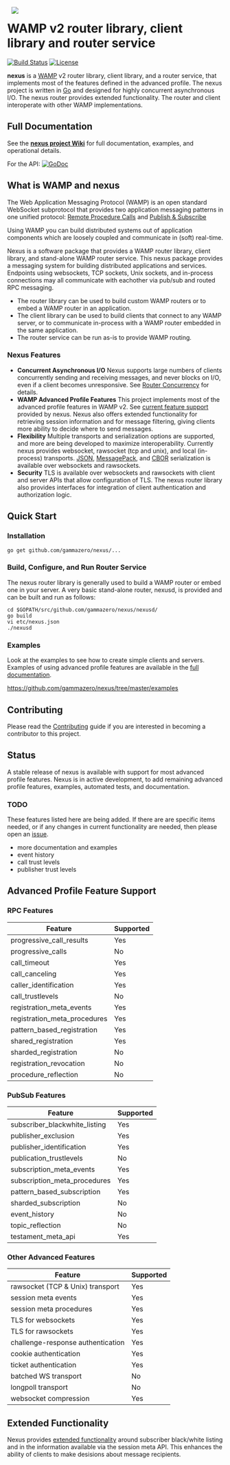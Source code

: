 <img src="doc/n-logo2.png" align="left" hspace="10" vspace="6">

# WAMP v2 router library, client library and router service

[![Build Status](https://travis-ci.org/gammazero/nexus.svg)](https://travis-ci.org/gammazero/nexus)
[![License](https://img.shields.io/badge/License-MIT-blue.svg)](LICENSE)


**nexus** is a [WAMP](http://wamp-proto.org/) v2 router library, client library, and a router service, that implements most of the features defined in the advanced profile.  The nexus project is written in [Go](http://golang.org/) and designed for highly concurrent asynchronous I/O.  The nexus router provides extended functionality.  The router and client interoperate with other WAMP implementations.

## Full Documentation

See the [**nexus project Wiki**](https://github.com/gammazero/nexus/wiki) for full documentation, examples, and operational details.

For the API: [![GoDoc](https://godoc.org/github.com/gammazero/nexus?status.svg)](https://godoc.org/github.com/gammazero/nexus)

## What is WAMP and nexus

The Web Application Messaging Protocol (WAMP) is an open standard WebSocket subprotocol that provides two application messaging patterns in one unified protocol:
[Remote Procedure Calls](http://wamp-proto.org/faq/index.html#rpc) and [Publish & Subscribe](http://wamp-proto.org/faq/index.html#pubsub)

Using WAMP you can build distributed systems out of application components which are loosely coupled and communicate in (soft) real-time.

Nexus is a software package that provides a WAMP router library, client library, and stand-alone WAMP router service.  This nexus package provides a messaging system for building distributed applications and services.  Endpoints using websockets, TCP sockets, Unix sockets, and in-process connections may all communicate with eachother via pub/sub and routed RPC messaging.
 - The router library can be used to build custom WAMP routers or to embed a WAMP router in an application.
 - The client library can be used to build clients that connect to any WAMP server, or to communicate in-process with a WAMP router embedded in the same application.
 - The router service can be run as-is to provide WAMP routing.

### Nexus Features

- **Concurrent Asynchronous I/O** Nexus supports large numbers of clients concurrently sending and receiving messages, and never blocks on I/O, even if a client becomes unresponsive.  See [Router Concurrency](https://github.com/gammazero/nexus/wiki/Router-Concurrency) for details.
- **WAMP Advanced Profile Features**  This project implements most of the advanced profile features in WAMP v2.  See [current feature support](https://github.com/gammazero/nexus#advanced-profile-feature-support) provided by nexus.  Nexus also offers extended functionality for retrieving session information and for message filtering, giving clients more ability to decide where to send messages.
- **Flexibility** Multiple transports and serialization options are supported, and more are being developed to maximize interoperability.  Currently nexus provides websocket, rawsocket (tcp and unix), and local (in-process) transports.  [JSON](https://en.wikipedia.org/wiki/JSON), [MessagePack](http://msgpack.org/index.html), and [CBOR](https://tools.ietf.org/html/rfc7049) serialization is available over websockets and rawsockets.
- **Security** TLS is available over websockets and rawsockets with client and server APIs that allow configuration of TLS.  The nexus router library also provides interfaces for integration of client authentication and authorization logic.

## Quick Start

### Installation
```
go get github.com/gammazero/nexus/...
```

### Build, Configure, and Run Router Service
The nexus router library is generally used to build a WAMP router or embed one in your server.  A very basic stand-alone router, nexusd, is provided and can be built and run as follows:

```
cd $GOPATH/src/github.com/gammazero/nexus/nexusd/
go build
vi etc/nexus.json
./nexusd
```

### Examples

Look at the examples to see how to create simple clients and servers.  Examples of using advanced profile features are available in the [full documentation](https://github.com/gammazero/nexus/wiki).

https://github.com/gammazero/nexus/tree/master/examples

## Contributing

Please read the [Contributing](https://github.com/gammazero/nexus/blob/master/CONTRIBUTING.md#contributing-to-nexus) guide if you are interested in becoming a contributor to this project.

## Status

A stable release of nexus is available with support for most advanced profile features.  Nexus is in active development, to add remaining advanced profile features, examples, automated tests, and documentation.

### TODO

These features listed here are being added.  If there are are specific items needed, or if any changes in current functionality are needed, then please open an [issue](https://github.com/gammazero/nexus/issues).

- more documentation and examples
- event history
- call trust levels
- publisher trust levels

## Advanced Profile Feature Support

### RPC Features

| Feature | Supported |
| ------- | --------- |
| progressive_call_results | Yes |
| progressive_calls | No |
| call_timeout | Yes |
| call_canceling | Yes |
| caller_identification | Yes |
| call_trustlevels | No |
| registration_meta_events | Yes
| registration_meta_procedures | Yes
| pattern_based_registration | Yes |
| shared_registration | Yes |
| sharded_registration | No |
| registration_revocation | No |
| procedure_reflection | No |

### PubSub Features

| Feature | Supported |
| ------- | --------- |
| subscriber_blackwhite_listing | Yes |
| publisher_exclusion | Yes |
| publisher_identification | Yes |
| publication_trustlevels | No|
| subscription_meta_events | Yes |
| subscription_meta_procedures | Yes |
| pattern_based_subscription | Yes |
| sharded_subscription | No |
| event_history | No |
| topic_reflection | No |
| testament_meta_api | Yes |

### Other Advanced Features

| Feature | Supported |
| ------- | --------- |
| rawsocket (TCP & Unix) transport | Yes |
| session meta events | Yes |
| session meta procedures | Yes |
| TLS for websockets | Yes |
| TLS for rawsockets | Yes |
| challenge-response authentication | Yes |
| cookie authentication | Yes |
| ticket authentication | Yes |
| batched WS transport | No |
| longpoll transport | No |
| websocket compression | Yes |

## Extended Functionality

Nexus provides [extended functionality](https://github.com/gammazero/nexus/wiki/Extended-Functionality) around subscriber black/white listing and in the information available via the session meta API.  This enhances the ability of clients to make desisions about message recipients.
